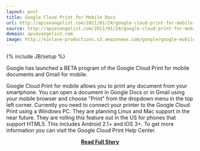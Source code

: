 ```yaml
---
layout: post
title: Google Cloud Print for Mobile Docs
url: http://apievangelist.com/2011/01/24/google-cloud-print-for-mobile-docs/
source: http://apievangelist.com/2011/01/24/google-cloud-print-for-mobile-docs/
domain: apievangelist.com
image: http://kinlane-productions.s3.amazonaws.com/google/google-mobile-cloud-print.png
---
```

{% include JB/setup %}<p>Google has launched a BETA program of the Google Cloud Print for mobile documents and Gmail for mobile.

Google Cloud Print for mobile allows you to print any document from your smartphone.  You can open a document in Google Docs or in Gmail using your mobile browser and choose "Print" from the dropdown menu in the top left corner.
Currently you need to connect your printer to the Google Cloud Print using a Windows PC. They are planning Linux and Mac support in the near future.
They are rolling this feature out in the US for phones that support HTML5. This includes Android 2.1+ and IOS 3+.
To get more information you can visit the Google Cloud Print Help Center.</p>
<center><p><a href="http://apievangelist.com/2011/01/24/google-cloud-print-for-mobile-docs/" style='padding:25px; font-sze:18px; font-weight: bold;'>Read Full Story</a></p></center>
